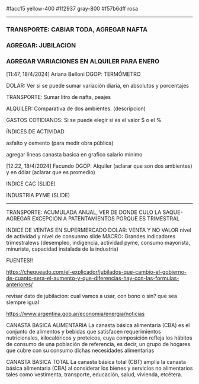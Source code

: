 #facc15 yellow-400
#1f2937 gray-800
#f57b6dff rosa

---

### TRANSPORTE: CABIAR TODA, AGREGAR NAFTA

### AGREGAR: JUBILACION

### AGREGAR VARIACIONES EN ALQUILER PARA ENERO

[11:47, 18/4/2024] Ariana Belloni DGOP: TERMÓMETRO

DOLAR: Ver si se puede sumar variación diaria, en absolutos y porcentajes

TRANSPORTE: Sumar litro de nafta, peajes

ALQUILER: Comparativa de dos ambientes. (descripcion)

GASTOS COTIDIANOS: Si se puede elegir si es el valor $ o el %

ÍNDICES DE ACTIVIDAD

asfalto y cemento (para medir obra pública)

agregar lineas canasta basica en grafico salario minimo

[12:22, 18/4/2024] Facundo DGOP: Alquiler (aclarar que son dos ambientes) y en dólar (aclarar que es promedio)

INDICE CAC (SLIDE)

INDUSTRIA PYME (SLIDE)

---

TRANSPORTE: ACUMULADA ANUAL, VER DE DONDE CULO LA SAQUE- AGREGAR EXCEPCION A PATENTAMIENTOS PORQUE ES TRIMESTRAL

INDICE DE VENTAS EN SUPERMERCADO
DOLAR: VENTA Y NO VALOR
nivel de actividad y nivel de consunmo
slide MACRO: Grandes indicadores trimestralews (desempleo, indigencia, actividad pyme, consumo mayorista, minurista, capacidad instalada de la industria)

FUENTES!!

https://chequeado.com/el-explicador/jubilados-que-cambio-el-gobierno-de-cuanto-sera-el-aumento-y-que-diferencias-hay-con-las-formulas-anteriores/

revisar dato de jubilacion: cual vamos a usar, con bono o sin? que sea siempre igual

https://www.argentina.gob.ar/economia/energia/noticias

CANASTA BASICA ALIMENTARIA
La canasta básica alimentaria (CBA) es el conjunto de alimentos y bebidas que satisfacen requerimientos nutricionales, kilocalóricos y proteicos, cuya composición refleja los hábitos de consumo de una población de referencia, es decir, un grupo de hogares que cubre con su consumo dichas
necesidades alimentarias

CANASTA BASICA TOTAL
La canasta básica total (CBT) amplía la canasta básica alimentaria (CBA) al considerar los bienes y
servicios no alimentarios tales como vestimenta, transporte, educación, salud, vivienda, etcétera.
